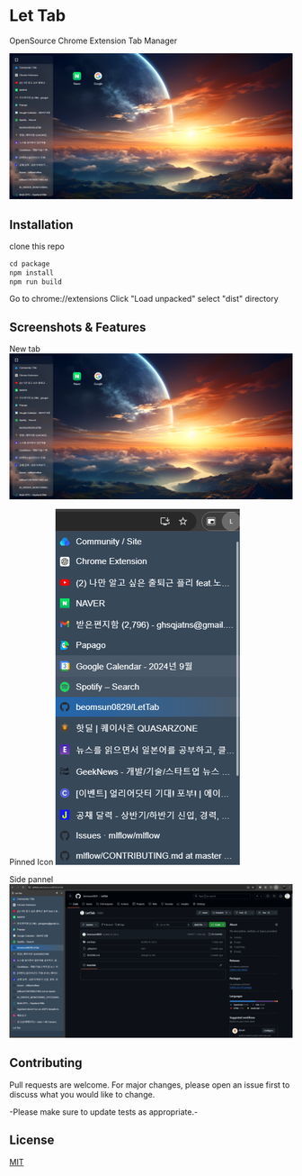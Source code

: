 # Let Tab

OpenSource Chrome Extension Tab Manager

![Screenshot 1](./screenshot/screenshot1.png)

## Installation

clone this repo

```
cd package
npm install
npm run build
```

Go to chrome://extensions
Click "Load unpacked"
select "dist" directory

## Screenshots & Features

New tab
![Screenshot 1](./screenshot/screenshot1.png)

Pinned Icon
![Screenshot 2](./screenshot/screenshot2.png)

Side pannel
![Screenshot 3](./screenshot/screenshot3.png)

## Contributing

Pull requests are welcome. For major changes, please open an issue first
to discuss what you would like to change.

-Please make sure to update tests as appropriate.-

## License

[MIT](https://choosealicense.com/licenses/mit/)